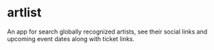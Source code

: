 # artlist
An app for search globally recognized artists, see their social links and upcoming event dates along with ticket links.
